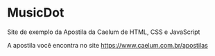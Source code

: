 # MusicDot
Site de exemplo da Apostila da Caelum de HTML, CSS e JavaScript

A apostila você encontra no site https://www.caelum.com.br/apostilas
